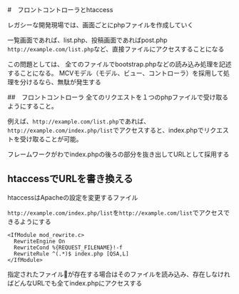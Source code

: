 #　フロントコントローラとhtaccess

レガシーな開発現場では、画面ごとにphpファイルを作成していく

一覧画面であれば、list.php、投稿画面であればpost.php
`http://example.com/list.php`など、直接ファイルにアクセスすることになる

この問題としては、
全てのファイルでbootstrap.phpなどの読み込み処理を記述することになる。
MCVモデル（モデル、ビュー、コントローラ）を採用して処理を分けるなら、無駄が発生する

##　フロントコントローラ
全てのリクエストを１つのphpファイルで受け取るようにすること。

例えば、`http://example.com/list.php`であれば、`http://example.com/index.php/list`でアクセスすると、index.phpでリクエストを受け取ることが可能。

フレームワークがわでindex.phpの後ろの部分を抜き出してURLとして採用する


## htaccessでURLを書き換える


htaccessはApacheの設定を変更するファイル

`http://example.com/index.php/list`を`http://example.com/list`でアクセスできるようにする

```
<IfModule mod_rewrite.c>
  RewriteEngine On
  RewriteCond %{REQUEST_FILENAME}!-f
  RewriteRule ^(.*)$ index.php [QSA,L]
</IfModule>

```
指定されたファイルが存在する場合はそのファイルを読み込み、存在しなければどんなURLでも全てindex.phpにアクセスする
